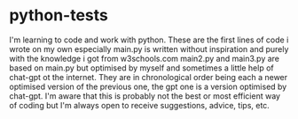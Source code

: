 # python-tests
I'm learning to code and work with python.
These are the first lines of code i wrote on my own especially main.py is written without inspiration and purely with the knowledge i got from w3schools.com
main2.py and main3.py are based on main.py but optimised by myself and sometimes a little help of chat-gpt ot the internet.
They are in chronological order being each a newer optimised version of the previous one, the gpt one is a version optimised by chat-gpt.
I'm aware that this is probably not the best or most efficient way of coding but I'm always open to receive suggestions, advice, tips, etc.
